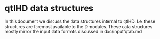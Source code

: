 # qtlHD data structures

In this document we discuss the data structures internal to qtlHD. I.e.
these structures are foremost available to the D modules. These data structures
mostly mirror the input data formats discussed in doc/input/qtab.md.



